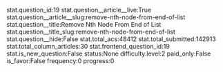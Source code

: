stat.question_id:19
stat.question__article__live:True
stat.question__article__slug:remove-nth-node-from-end-of-list
stat.question__title:Remove Nth Node From End of List
stat.question__title_slug:remove-nth-node-from-end-of-list
stat.question__hide:False
stat.total_acs:48412
stat.total_submitted:142913
stat.total_column_articles:30
stat.frontend_question_id:19
stat.is_new_question:False
status:None
difficulty.level:2
paid_only:False
is_favor:False
frequency:0
progress:0
